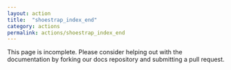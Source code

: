 ```yaml
---
layout: action
title:  "shoestrap_index_end"
category: actions
permalink: actions/shoestrap_index_end
---
```


This page is incomplete. Please consider helping out with the documentation by forking our docs repository and submitting a pull request.